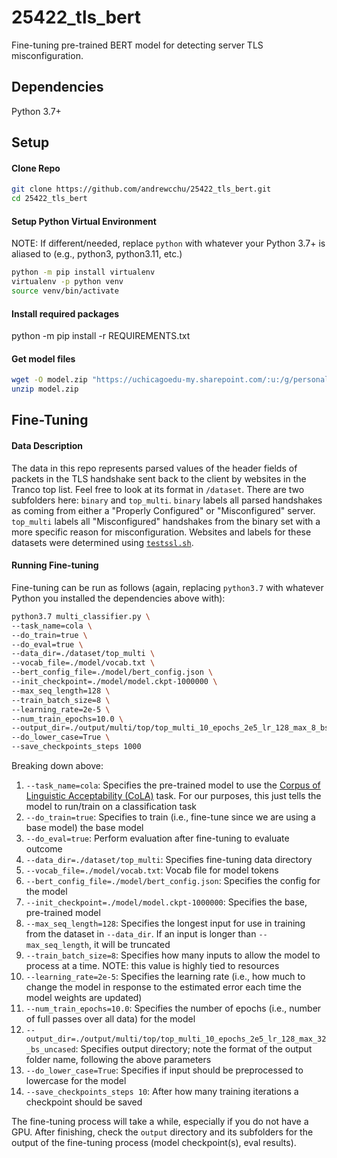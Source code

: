 # 25422_tls_bert
Fine-tuning pre-trained BERT model for detecting server TLS misconfiguration.

## Dependencies

Python 3.7+

## Setup

#### Clone Repo
```bash
git clone https://github.com/andrewcchu/25422_tls_bert.git
cd 25422_tls_bert
```

#### Setup Python Virtual Environment
NOTE: If different/needed, replace `python` with whatever your Python 3.7+ is aliased to (e.g., python3, python3.11, etc.)
```bash
python -m pip install virtualenv
virtualenv -p python venv
source venv/bin/activate
```

#### Install required packages
python -m pip install -r REQUIREMENTS.txt

#### Get model files
```bash
wget -O model.zip "https://uchicagoedu-my.sharepoint.com/:u:/g/personal/andrewcchu_uchicago_edu/EWmZeAEPBwxJnFpzUeGssRQBlCwldMsK9-8xGB77_u0ArQ?e=KHdfi6&download=1"
unzip model.zip
```

## Fine-Tuning

#### Data Description

The data in this repo represents parsed values of the header fields of packets in the TLS handshake sent back to the client by websites in the Tranco top list. Feel free to look at its format in `/dataset`. There are two subfolders here: `binary` and `top_multi`. `binary` labels all parsed handshakes as coming from either a "Properly Configured" or "Misconfigured" server. `top_multi` labels all "Misconfigured" handshakes from the binary set with a more specific reason for misconfiguration. Websites and labels for these datasets were determined using [`testssl.sh`](https://github.com/drwetter/testssl.sh).

#### Running Fine-tuning

Fine-tuning can be run as follows (again, replacing `python3.7` with whatever Python you installed the dependencies above with):
```bash
python3.7 multi_classifier.py \
--task_name=cola \
--do_train=true \
--do_eval=true \
--data_dir=./dataset/top_multi \
--vocab_file=./model/vocab.txt \
--bert_config_file=./model/bert_config.json \
--init_checkpoint=./model/model.ckpt-1000000 \
--max_seq_length=128 \
--train_batch_size=8 \
--learning_rate=2e-5 \
--num_train_epochs=10.0 \
--output_dir=./output/multi/top/top_multi_10_epochs_2e5_lr_128_max_8_bs_uncased \
--do_lower_case=True \
--save_checkpoints_steps 1000
```

Breaking down above:
1. `--task_name=cola`: Specifies the pre-trained model to use the [Corpus of Linguistic Acceptability (CoLA)](https://arxiv.org/pdf/1805.12471.pdf) task. For our purposes, this just tells the model to run/train on a classification task
2. `--do_train=true`: Specifies to train (i.e., fine-tune since we are using a base model) the base model
3. `--do_eval=true`: Perform evaluation after fine-tuning to evaluate outcome
4. `--data_dir=./dataset/top_multi`: Specifies fine-tuning data directory
5. `--vocab_file=./model/vocab.txt`: Vocab file for model tokens
6. `--bert_config_file=./model/bert_config.json`: Specifies the config for the model
7. `--init_checkpoint=./model/model.ckpt-1000000`: Specifies the base, pre-trained model
8. `--max_seq_length=128`: Specifies the longest input for use in training from the dataset in `--data_dir`. If an input is longer than `--max_seq_length`, it will be truncated
9. `--train_batch_size=8`: Specifies how many inputs to allow the model to process at a time. NOTE: this value is highly tied to resources
10. `--learning_rate=2e-5`: Specifies the learning rate (i.e., how much to change the model in response to the estimated error each time the model weights are updated)
11. `--num_train_epochs=10.0`: Specifies the number of epochs (i.e., number of full passes over all data) for the model
12. `--output_dir=./output/multi/top/top_multi_10_epochs_2e5_lr_128_max_32_bs_uncased`: Specifies output directory; note the format of the output folder name, following the above parameters
13. `--do_lower_case=True`: Specifies if input should be preprocessed to lowercase for the model 
14. `--save_checkpoints_steps 10`: After how many training iterations a checkpoint should be saved

The fine-tuning process will take a while, especially if you do not have a GPU. After finishing, check the `output` directory and its subfolders for the output of the fine-tuning process (model checkpoint(s), eval results).
